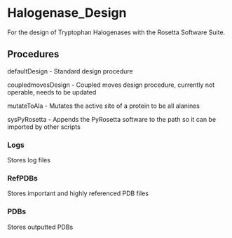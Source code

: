 # Halogenase_Design
For the design of Tryptophan Halogenases with the Rosetta Software Suite.

## Procedures
defaultDesign - Standard design procedure 

coupledmovesDesign - Coupled moves design procedure, currently not operable, needs to be updated

mutateToAla - Mutates the active site of a protein to be all alanines

sysPyRosetta - Appends the PyRosetta software to the path so it can be imported by other scripts
### Logs
Stores log files
### RefPDBs
Stores important and highly referenced PDB files
### PDBs
Stores outputted PDBs




